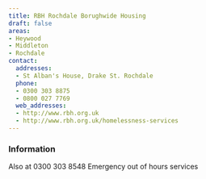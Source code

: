 ```yaml
---
title: RBH Rochdale Borughwide Housing
draft: false
areas:
- Heywood
- Middleton
- Rochdale
contact:
  addresses:
  - St Alban's House, Drake St. Rochdale
  phone:
  - 0300 303 8875
  - 0800 027 7769
  web_addresses:
  - http://www.rbh.org.uk
  - http://www.rbh.org.uk/homelessness-services
---
```


### Information
Also at 0300 303 8548
Emergency out of hours services

